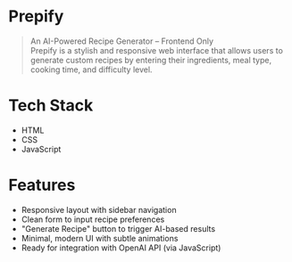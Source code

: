 # Prepify
> An AI-Powered Recipe Generator – Frontend Only  
Prepify is a stylish and responsive web interface that allows users to generate custom recipes by entering their ingredients, meal type, cooking time, and difficulty level.

# Tech Stack
- HTML
- CSS
- JavaScript

# Features
- Responsive layout with sidebar navigation  
- Clean form to input recipe preferences  
- "Generate Recipe" button to trigger AI-based results  
- Minimal, modern UI with subtle animations  
- Ready for integration with OpenAI API (via JavaScript)
